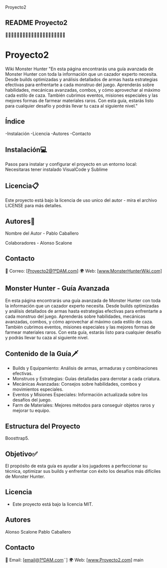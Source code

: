  Proyecto2
## README Proyecto2
🚀🚀🚀🚀🚀🚀🚀🚀🚀🚀🚀🚀🚀🚀🚀🚀🚀🚀🚀🚀🚀

# Proyecto2
Wiki Monster Hunter
"En esta página encontrarás una guía avanzada de Monster Hunter con toda la información que un cazador experto necesita.
Desde builds optimizadas y análisis detallados de armas hasta estrategias efectivas para enfrentarte a cada monstruo del juego.
Aprenderás sobre habilidades, mecánicas avanzadas, combos, y cómo aprovechar al máximo cada estilo de caza. También cubrimos eventos, misiones especiales y las mejores formas de farmear materiales raros. 
Con esta guía, estarás listo para cualquier desafío y podrás llevar tu caza al siguiente nivel."
## Índice
-Instalación
-Licencia
-Autores
-Contacto


## Instalación💻

Pasos para instalar y configurar el proyecto en un entorno local: Necesitaras tener instalado VisualCode y Sublime

## Licencia📋

Este proyecto está bajo la licencia de uso unico del autor - mira el archivo LICENSE para más detalles.

## Autores🥃

Nombre del Autor - Pablo Caballero

Colaboradores - Alonso Scalone

## Contacto

📧 Correo: [Proyecto2@1ºDAM.com]
🌍 Web: [www.MonsterHunterWiki.com]

## Monster Hunter - Guía Avanzada

En esta página encontrarás una guía avanzada de Monster Hunter con toda la información que un cazador experto necesita. Desde builds optimizadas y análisis detallados de armas hasta estrategias efectivas para enfrentarte a cada monstruo del juego. Aprenderás sobre habilidades, mecánicas avanzadas, combos, y cómo aprovechar al máximo cada estilo de caza. También cubrimos eventos, misiones especiales y las mejores formas de farmear materiales raros. Con esta guía, estarás listo para cualquier desafío y podrás llevar tu caza al siguiente nivel.

## Contenido de la Guía🗡️ 
- Builds y Equipamiento: Análisis de armas, armaduras y combinaciones efectivas.
- Monstruos y Estrategias: Guías detalladas para derrotar a cada criatura.
- Mecánicas Avanzadas: Consejos sobre habilidades, combos y movimientos especiales.
- Eventos y Misiones Especiales: Información actualizada sobre los desafíos del juego.
- Farm de Materiales: Mejores métodos para conseguir objetos raros y mejorar tu equipo.

## Estructura del Proyecto
Boosttrap5.

## Objetivo✅

El propósito de esta guía es ayudar a los jugadores a perfeccionar su técnica, optimizar sus builds y enfrentar con éxito los desafíos más difíciles de Monster Hunter.

## Licencia
- Este proyecto está bajo la licencia MIT.

## Autores
Alonso Scalone 
Pablo Caballero

## Contacto

📧 Email: [email@1ºDAM.com¨] 
🌍 Web: [www.Proyecto2.com]
 main

